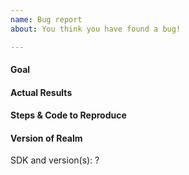 ```yaml
---
name: Bug report
about: You think you have found a bug!

---
```


#### Goal
<!-- What do you want to achieve? -->

#### Actual Results
<!-- What happened? If an exception was thrown please copy/paste the stack trace -->

#### Steps & Code to Reproduce
<!-- What steps resulted in the crash? Please show any relevant code or steps that can be used to -->
<!-- reproduce it. Even better is a full sample project -->
<!-- that can reproduce the crash. Code and realm files can be shared privately at help@realm.io if needed. -->

#### Version of Realm

SDK and version(s): ?

